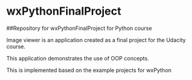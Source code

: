 # wxPythonFinalProject

##Repository for wxPythonFinalProject for Python course

Image viewer is an application created as a final project for the Udacity course.

This application demonstrates the use of OOP concepts.

This is implemented based on the example projects for wxPython
